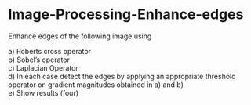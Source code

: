 # Image-Processing-Enhance-edges
Enhance edges of the following image using 

a) Roberts cross operator<br/>
b) Sobel’s operator<br/>
c) Laplacian Operator<br/>
d) In each case detect the edges by applying an appropriate threshold operator on gradient magnitudes obtained in a) and b)<br/>
e)  Show results (four)
 
